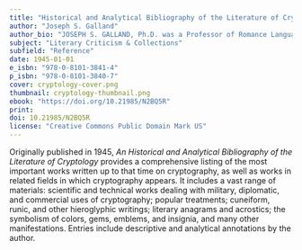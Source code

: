 ```yaml
---
title: "Historical and Analytical Bibliography of the Literature of Cryptology"
author: "Joseph S. Galland"
author_bio: "JOSEPH S. GALLAND, Ph.D. was a Professor of Romance Languages at Northwestern University."
subject: "Literary Criticism & Collections"
subfield: "Reference"
date: 1945-01-01
e_isbn: "978-0-8101-3841-4"
p_isbn: "978-0-8101-3840-7"
cover: cryptology-cover.png
thumbnail: cryptology-thumbnail.png
ebook: "https://doi.org/10.21985/N2BQ5R"
print:
doi: 10.21985/N2BQ5R
license: "Creative Commons Public Domain Mark US"
---
```

Originally published in 1945, _An Historical and Analytical Bibliography of the Literature of Cryptology_ provides a comprehensive listing of the most important works written up to that time on cryptography, as well as works in related fields in which cryptography appears. It includes a vast range of materials: scientific and technical works dealing with military, diplomatic, and commercial uses of cryptography; popular treatments; cuneiform, runic, and other hieroglyphic writings; literary anagrams and acrostics; the symbolism of colors, gems, emblems, and insignia, and many other manifestations. Entries include descriptive and analytical annotations by the author.
